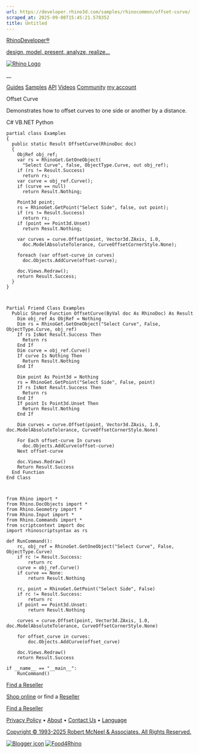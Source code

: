 ```yaml
---
url: https://developer.rhino3d.com/samples/rhinocommon/offset-curve/
scraped_at: 2025-09-08T15:45:21.578352
title: Untitled
---
```


[RhinoDeveloper®](/)

[design, model, present, analyze, realize...](/)

[![Rhino Logo](https://developer.rhino3d.com/images/rhinodevlogo.png)](/)

__

[Guides](https://developer.rhino3d.com/guides)
[Samples](https://developer.rhino3d.com/samples)
[API](https://developer.rhino3d.com/api)
[Videos](https://developer.rhino3d.com/videos)
[Community](https://discourse.mcneel.com/c/rhino-developer) [my account
](https://www.rhino3d.com/my-account/ "Manage your account, licenses, and
teams")

Offset Curve

Demonstrates how to offset curves to one side or another by a distance.

C# VB.NET Python

    
    
    partial class Examples
    {
      public static Result OffsetCurve(RhinoDoc doc)
      {
        ObjRef obj_ref;
        var rs = RhinoGet.GetOneObject(
          "Select Curve", false, ObjectType.Curve, out obj_ref);
        if (rs != Result.Success)
          return rs;
        var curve = obj_ref.Curve();
        if (curve == null)
          return Result.Nothing;
    
        Point3d point;
        rs = RhinoGet.GetPoint("Select Side", false, out point);
        if (rs != Result.Success)
          return rs;
        if (point == Point3d.Unset)
          return Result.Nothing;
    
        var curves = curve.Offset(point, Vector3d.ZAxis, 1.0,
          doc.ModelAbsoluteTolerance, CurveOffsetCornerStyle.None);
    
        foreach (var offset-curve in curves)
          doc.Objects.AddCurve(offset-curve);
    
        doc.Views.Redraw();
        return Result.Success;
      }
    }
    
    
    
    Partial Friend Class Examples
      Public Shared Function OffsetCurve(ByVal doc As RhinoDoc) As Result
    	Dim obj_ref As ObjRef = Nothing
    	Dim rs = RhinoGet.GetOneObject("Select Curve", False, ObjectType.Curve, obj_ref)
    	If rs IsNot Result.Success Then
    	  Return rs
    	End If
    	Dim curve = obj_ref.Curve()
    	If curve Is Nothing Then
    	  Return Result.Nothing
    	End If
    
    	Dim point As Point3d = Nothing
    	rs = RhinoGet.GetPoint("Select Side", False, point)
    	If rs IsNot Result.Success Then
    	  Return rs
    	End If
    	If point Is Point3d.Unset Then
    	  Return Result.Nothing
    	End If
    
    	Dim curves = curve.Offset(point, Vector3d.ZAxis, 1.0, doc.ModelAbsoluteTolerance, CurveOffsetCornerStyle.None)
    
    	For Each offset-curve In curves
    	  doc.Objects.AddCurve(offset-curve)
    	Next offset-curve
    
    	doc.Views.Redraw()
    	Return Result.Success
      End Function
    End Class
    
    
    
    from Rhino import *
    from Rhino.DocObjects import *
    from Rhino.Geometry import *
    from Rhino.Input import *
    from Rhino.Commands import *
    from scriptcontext import doc
    import rhinoscriptsyntax as rs
    
    def RunCommand():
        rc, obj_ref = RhinoGet.GetOneObject("Select Curve", False, ObjectType.Curve)
        if rc != Result.Success:
            return rc
        curve = obj_ref.Curve()
        if curve == None:
            return Result.Nothing
    
        rc, point = RhinoGet.GetPoint("Select Side", False)
        if rc != Result.Success:
            return rc
        if point == Point3d.Unset:
            return Result.Nothing
    
        curves = curve.Offset(point, Vector3d.ZAxis, 1.0, doc.ModelAbsoluteTolerance, CurveOffsetCornerStyle.None)
    
        for offset_curve in curves:
            doc.Objects.AddCurve(offset_curve)
    
        doc.Views.Redraw()
        return Result.Success
    
    if __name__ == "__main__":
        RunCommand()
    

  

[Find a Reseller](https://www.rhino3d.com/sales)

[Shop online](https://www.rhino3d.com/store) or find a
[Reseller](https://www.rhino3d.com/sales)

[Find a Reseller](https://www.rhino3d.com/sales)

[Privacy Policy](https://www.rhino3d.com/privacy) •
[About](https://www.rhino3d.com/mcneel/about) • [Contact
Us](https://www.rhino3d.com/mcneel/contact) • [
Language](https://www.rhino3d.com/language "Change to a different region or
language")

[Copyright © 1993-2025 Robert McNeel & Associates. All Rights
Reserved.](https://www.rhino3d.com/mcneel/about)

[](https://www.facebook.com/McNeelRhinoceros/)
[](https://twitter.com/bobmcneel) [](https://www.linkedin.com/groups/75313/)
[](https://www.youtube.com/user/RhinoGuide/videos) [](https://vimeo.com/rhino)
[![Blogger
icon](https://developer.rhino3d.com/images/blogger.svg)](http://blog.rhino3d.com/)
[![Food4Rhino](https://developer.rhino3d.com/images/f4r_icon_01.svg)](https://www.food4rhino.com)

